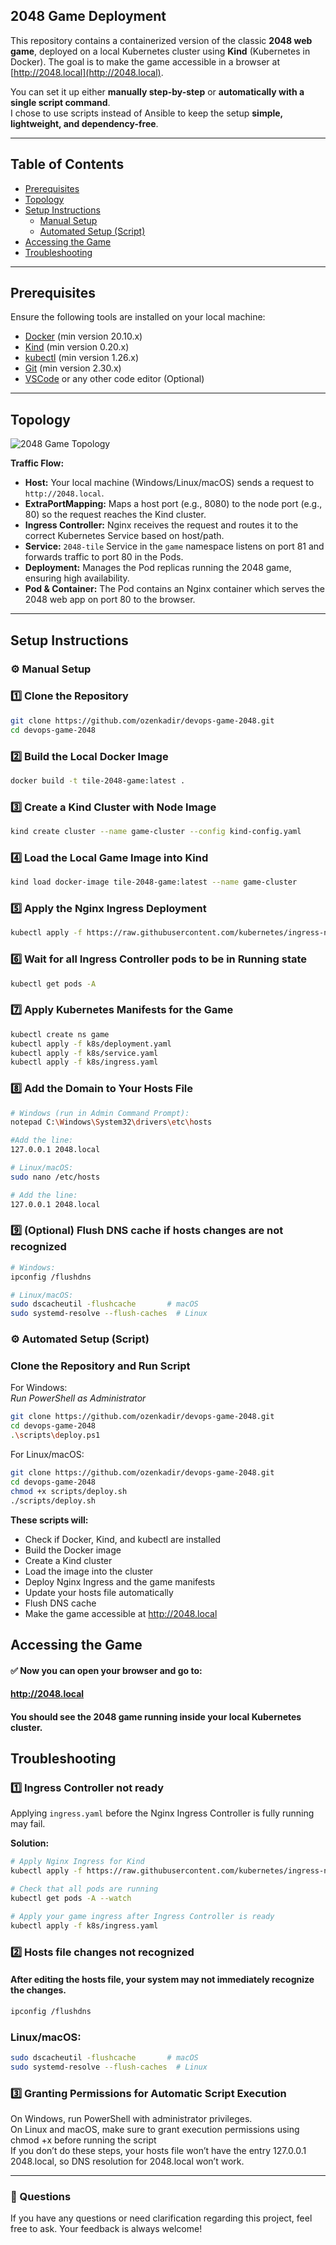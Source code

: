 ﻿﻿2048 Game Deployment
---
This repository contains a containerized version of the classic **2048 web game**, deployed on a local Kubernetes cluster using **Kind** (Kubernetes in Docker). The goal is to make the game accessible in a browser at [http://2048.local](http://2048.local).

You can set it up either **manually step-by-step** or **automatically with a single script command**.  
I chose to use scripts instead of Ansible to keep the setup **simple, lightweight, and dependency-free**.

---

## Table of Contents

- [Prerequisites](#prerequisites)
- [Topology](#topology)
- [Setup Instructions](#setup-instructions)
  - [Manual Setup](#manual-setup)
  - [Automated Setup (Script)](#automated-setup-(script))
- [Accessing the Game](#accessing-the-game)
- [Troubleshooting](#troubleshooting)

---

## Prerequisites

Ensure the following tools are installed on your local machine:

- [Docker](https://www.docker.com/get-started) (min version 20.10.x)  
- [Kind](https://kind.sigs.k8s.io/) (min version 0.20.x)  
- [kubectl](https://kubernetes.io/docs/tasks/tools/) (min version 1.26.x)  
- [Git](https://git-scm.com/) (min version 2.30.x)  
- [VSCode](https://code.visualstudio.com/) or any other code editor (Optional)

---

## Topology

![2048 Game Topology](assets/topology.png)

**Traffic Flow:**

- **Host:** Your local machine (Windows/Linux/macOS) sends a request to `http://2048.local`.  
- **ExtraPortMapping:** Maps a host port (e.g., 8080) to the node port (e.g., 80) so the request reaches the Kind cluster.  
- **Ingress Controller:** Nginx receives the request and routes it to the correct Kubernetes Service based on host/path.  
- **Service:** `2048-tile` Service in the `game` namespace listens on port 81 and forwards traffic to port 80 in the Pods.  
- **Deployment:** Manages the Pod replicas running the 2048 game, ensuring high availability.  
- **Pod & Container:** The Pod contains an Nginx container which serves the 2048 web app on port 80 to the browser.  

---

## Setup Instructions

### ⚙️ Manual Setup

### 1️⃣ Clone the Repository

```bash
git clone https://github.com/ozenkadir/devops-game-2048.git
cd devops-game-2048
```

### 2️⃣ Build the Local Docker Image

```bash
docker build -t tile-2048-game:latest .
```

### 3️⃣ Create a Kind Cluster with Node Image
```bash
kind create cluster --name game-cluster --config kind-config.yaml
```

### 4️⃣ Load the Local Game Image into Kind
```bash
kind load docker-image tile-2048-game:latest --name game-cluster
```

### 5️⃣ Apply the Nginx Ingress Deployment
```bash
kubectl apply -f https://raw.githubusercontent.com/kubernetes/ingress-nginx/main/deploy/static/provider/kind/deploy.yaml
```

### 6️⃣ Wait for all Ingress Controller pods to be in Running state
```bash
kubectl get pods -A
```


### 7️⃣ Apply Kubernetes Manifests for the Game
```bash
kubectl create ns game
kubectl apply -f k8s/deployment.yaml
kubectl apply -f k8s/service.yaml
kubectl apply -f k8s/ingress.yaml
```

### 8️⃣ Add the Domain to Your Hosts File

```bash
# Windows (run in Admin Command Prompt):
notepad C:\Windows\System32\drivers\etc\hosts
```
```bash
#Add the line:
127.0.0.1 2048.local
```
```bash
# Linux/macOS:
sudo nano /etc/hosts
```
```bash
# Add the line:
127.0.0.1 2048.local
```
### 9️⃣ (Optional) Flush DNS cache if hosts changes are not recognized
```bash
# Windows:
ipconfig /flushdns
```
```bash
# Linux/macOS:
sudo dscacheutil -flushcache       # macOS
sudo systemd-resolve --flush-caches  # Linux
```

### ⚙️ Automated Setup (Script)

###  Clone the Repository and Run Script

For Windows:  
*Run PowerShell as Administrator*
```bash
git clone https://github.com/ozenkadir/devops-game-2048.git
cd devops-game-2048
.\scripts\deploy.ps1
```

For Linux/macOS:
```bash
git clone https://github.com/ozenkadir/devops-game-2048.git
cd devops-game-2048
chmod +x scripts/deploy.sh
./scripts/deploy.sh
```

**These scripts will:**
- Check if Docker, Kind, and kubectl are installed
- Build the Docker image
- Create a Kind cluster
- Load the image into the cluster
- Deploy Nginx Ingress and the game manifests
- Update your hosts file automatically
- Flush DNS cache
- Make the game accessible at http://2048.local

## Accessing the Game
#### ✅ Now you can open your browser and go to: 
#### http://2048.local
#### You should see the 2048 game running inside your local Kubernetes cluster.


## Troubleshooting

### 1️⃣ Ingress Controller not ready
Applying `ingress.yaml` before the Nginx Ingress Controller is fully running may fail.

**Solution:**

```bash
# Apply Nginx Ingress for Kind
kubectl apply -f https://raw.githubusercontent.com/kubernetes/ingress-nginx/main/deploy/static/provider/kind/deploy.yaml

# Check that all pods are running
kubectl get pods -A --watch

# Apply your game ingress after Ingress Controller is ready
kubectl apply -f k8s/ingress.yaml
```

### 2️⃣ Hosts file changes not recognized
#### After editing the hosts file, your system may not immediately recognize the changes.
```bash
ipconfig /flushdns
```

### Linux/macOS:
```bash
sudo dscacheutil -flushcache       # macOS
sudo systemd-resolve --flush-caches  # Linux

```

### 3️⃣ Granting Permissions for Automatic Script Execution
On Windows, run PowerShell with administrator privileges.  
On Linux and macOS, make sure to grant execution permissions using chmod +x before running the script  
If you don’t do these steps, your hosts file won’t have the entry 127.0.0.1 2048.local, so DNS resolution for 2048.local won’t work.

---

### 💬 Questions

If you have any questions or need clarification regarding this project, feel free to ask. Your feedback is always welcome!






